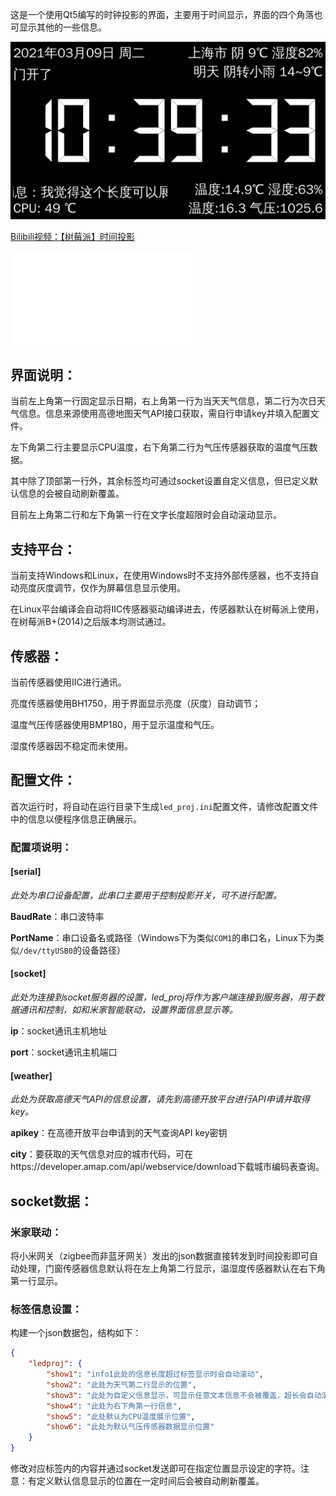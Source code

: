 这是一个使用Qt5编写的时钟投影的界面，主要用于时间显示，界面的四个角落也可显示其他的一些信息。

![](doc/img/screen.png)

[Bilibili视频：【树莓派】时间投影](https://www.bilibili.com/video/BV1jE41187Uq)

<iframe src="//player.bilibili.com/player.html?aid=74070889&bvid=BV1jE41187Uq&cid=126711946&page=1" scrolling="no" border="0" frameborder="no" framespacing="0" allowfullscreen="true"> </iframe>

## 界面说明：

当前左上角第一行固定显示日期，右上角第一行为当天天气信息，第二行为次日天气信息。信息来源使用高德地图天气API接口获取，需自行申请key并填入配置文件。

左下角第二行主要显示CPU温度，右下角第二行为气压传感器获取的温度气压数据。

其中除了顶部第一行外，其余标签均可通过socket设置自定义信息，但已定义默认信息的会被自动刷新覆盖。

目前左上角第二行和左下角第一行在文字长度超限时会自动滚动显示。



## 支持平台：

当前支持Windows和Linux，在使用Windows时不支持外部传感器，也不支持自动亮度灰度调节，仅作为屏幕信息显示使用。

在Linux平台编译会自动将IIC传感器驱动编译进去，传感器默认在树莓派上使用，在树莓派B+(2014)之后版本均测试通过。

## 传感器：

当前传感器使用IIC进行通讯。

亮度传感器使用BH1750，用于界面显示亮度（灰度）自动调节；

温度气压传感器使用BMP180，用于显示温度和气压。

湿度传感器因不稳定而未使用。



## 配置文件：

首次运行时，将自动在运行目录下生成`led_proj.ini`配置文件，请修改配置文件中的信息以便程序信息正确展示。

### 配置项说明：

#### [serial]

*此处为串口设备配置，此串口主要用于控制投影开关，可不进行配置。*

**BaudRate**：串口波特率

**PortName**：串口设备名或路径（Windows下为类似`COM1`的串口名，Linux下为类似`/dev/ttyUSB0`的设备路径）

#### [socket]

*此处为连接到socket服务器的设置，led_proj将作为客户端连接到服务器，用于数据通讯和控制，如和米家智能联动，设置界面信息显示等。*

**ip**：socket通讯主机地址

**port**：socket通讯主机端口

#### [weather]

*此处为获取高德天气API的信息设置，请先到高德开放平台进行API申请并取得key。*

**apikey**：在高德开放平台申请到的天气查询API key密钥

**city**：要获取的天气信息对应的城市代码，可在https://developer.amap.com/api/webservice/download下载城市编码表查询。



## socket数据：

### 米家联动：

将小米网关（zigbee而非蓝牙网关）发出的json数据直接转发到时间投影即可自动处理，门窗传感器信息默认将在左上角第二行显示，温湿度传感器默认在右下角第一行显示。

### 标签信息设置：

构建一个json数据包，结构如下：

```json
{
    "ledproj": {
        "show1": "info1此处的信息长度超过标签显示时会自动滚动",
        "show2": "此处为天气第二行显示的位置",
        "show3": "此处为自定义信息显示，可显示任意文本信息不会被覆盖，超长会自动滚动",
        "show4": "此处为右下角第一行信息",
        "show5": "此处默认为CPU温度展示位置",
        "show6": "此处为默认气压传感器数据显示位置"
    }
}
```

修改对应标签内的内容并通过socket发送即可在指定位置显示设定的字符。注意：有定义默认信息显示的位置在一定时间后会被自动刷新覆盖。

